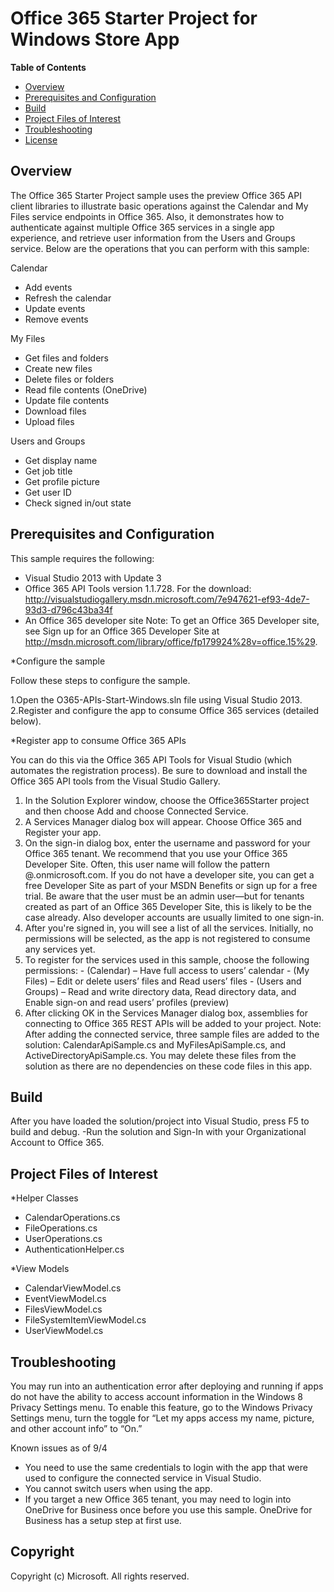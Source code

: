 # Office 365 Starter Project for Windows Store App #

**Table of Contents**

- [Overview](#overview)
- [Prerequisites and Configuration](#prerequisites)
- [Build](#build)
- [Project Files of Interest](#project)
- [Troubleshooting](#troubleshooting)
- [License](#license)

## Overview ##

The Office 365 Starter Project sample uses the preview Office 365 API client libraries to illustrate basic operations against the Calendar and My Files service endpoints in Office 365.
Also, it demonstrates how to authenticate against multiple Office 365 services in a single app experience, and retrieve user information from the Users and Groups service.
Below are the operations that you can perform with this sample:

Calendar
  - Add events
  - Refresh the calendar
  - Update events
  - Remove events

My Files
  - Get files and folders
  - Create new files
  - Delete files or folders
  - Read file contents (OneDrive)
  - Update file contents
  - Download files
  - Upload files

Users and Groups
  - Get display name
  - Get job title
  - Get profile picture
  - Get user ID
  - Check signed in/out state

## Prerequisites and Configuration ##

This sample requires the following:
  - Visual Studio 2013 with Update 3
  - Office 365 API Tools version 1.1.728. For the download: http://visualstudiogallery.msdn.microsoft.com/7e947621-ef93-4de7-93d3-d796c43ba34f
  - An Office 365 developer site
Note: To get an Office 365 Developer site, see Sign up for an Office 365 Developer Site at http://msdn.microsoft.com/library/office/fp179924%28v=office.15%29.

*Configure the sample

Follow these steps to configure the sample.

   1.Open the O365-APIs-Start-Windows.sln file using Visual Studio 2013.
   2.Register and configure the app to consume Office 365 services (detailed below).

*Register app to consume Office 365 APIs

You can do this via the Office 365 API Tools for Visual Studio (which automates the registration process). Be sure to download and install the Office 365 API tools from the Visual Studio Gallery.

   1. In the Solution Explorer window, choose the Office365Starter project and then choose Add and choose Connected Service.
   2. A Services Manager dialog box will appear. Choose Office 365 and Register your app.
   3. On the sign-in dialog box, enter the username and password for your Office 365 tenant. We recommend that you use your Office 365 Developer Site. Often, this user name will follow the pattern <your-name>@<tenant-name>.onmicrosoft.com. If you do not have a developer site, you can get a free Developer Site as part of your MSDN Benefits or sign up for a free trial. Be aware that the user must be an admin user—but for tenants created as part of an Office 365 Developer Site, this is likely to be the case already. Also developer accounts are usually limited to one sign-in.
   4. After you're signed in, you will see a list of all the services. Initially, no permissions will be selected, as the app is not registered to consume any services yet. 
   5. To register for the services used in this sample, choose the following permissions:
	- (Calendar) – Have full access to users’ calendar
	- (My Files) – Edit or delete users’ files and Read users’ files
	- (Users and Groups) – Read and write directory data, Read directory data, and Enable sign-on and read users’ profiles (preview)
   6. After clicking OK in the Services Manager dialog box, assemblies for connecting to Office 365 REST APIs will be added to your project.
Note: After adding the connected service, three sample files are added to the solution: CalendarApiSample.cs and MyFilesApiSample.cs, and ActiveDirectoryApiSample.cs.
You may delete these files from the solution as there are no dependencies on these code files in this app.

## Build ##

After you have loaded the solution/project into Visual Studio, press F5 to build and debug.
   -Run the solution and Sign-In with your Organizational Account to Office 365.

## Project Files of Interest ##

*Helper Classes
   - CalendarOperations.cs
   - FileOperations.cs
   - UserOperations.cs
   - AuthenticationHelper.cs

*View Models
   - CalendarViewModel.cs
   - EventViewModel.cs
   - FilesViewModel.cs
   - FileSystemItemViewModel.cs
   - UserViewModel.cs

## Troubleshooting ##

You may run into an authentication error after deploying and running if apps do not have the ability to access account information in the Windows 8 Privacy Settings menu.
To enable this feature, go to the Windows Privacy Settings menu, turn the toggle for “Let my apps access my name, picture, and other account info” to “On.”

Known issues as of 9/4
  - You need to use the same credentials to login with the app that were used to configure the connected service in Visual Studio. 
  - You cannot switch users when using the app.
  - If you target a new Office 365 tenant, you may need to login into OneDrive for Business once before you use this sample. OneDrive for Business has a setup step at first use.

## Copyright ##

Copyright (c) Microsoft. All rights reserved.
